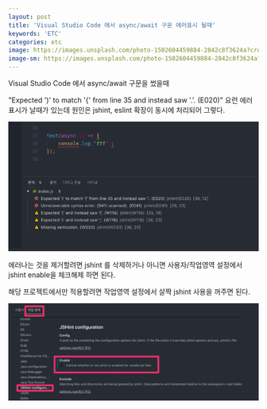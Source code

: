 ```yaml
---
layout: post
title: 'Visual Studio Code 에서 async/await 구문 에러표시 될때'
keywords: 'ETC'
categories: etc
image: https://images.unsplash.com/photo-1502604459884-2842c8f3624a?crop=entropy&cs=tinysrgb&fit=crop&fm=jpg&h=1200&ixid=eyJhcHBfaWQiOjF9&ixlib=rb-1.2.1&q=80&w=2000
image-sm: https://images.unsplash.com/photo-1502604459884-2842c8f3624a?crop=entropy&cs=tinysrgb&fit=crop&fm=jpg&h=1200&ixid=eyJhcHBfaWQiOjF9&ixlib=rb-1.2.1&q=80&w=2000
---
```


Visual Studio Code 에서 async/await 구문을 썼을때

"Expected ')' to match '{' from line 35 and instead saw '.'. (E020)" 요런 에러표시가 날때가 있는데 원인은 jshint, eslint 확장이 동시에 처리되어 그렇다.

<img src="/assets/attach/201907/jshint.png" style="width:900px;">

<ins class="adsbygoogle"
     style="display:block; text-align:center;"
     data-ad-layout="in-article"
     data-ad-format="fluid"
     data-ad-client="ca-pub-7073298118440059"
     data-ad-slot="8400970402"></ins>

<script>
     (adsbygoogle = window.adsbygoogle || []).push({});
</script>

에러나는 것을 제거할려면 jshint 를 삭제하거나 아니면 사용자/작업영역 설정에서 jshint enable을 체크해제 하면 된다.

해당 프로젝트에서만 적용할려면 작업영역 설정에서 살짝 jshint 사용을 꺼주면 된다.

<img src="/assets/attach/201907/vs_setting.png" style="width:900px;">
